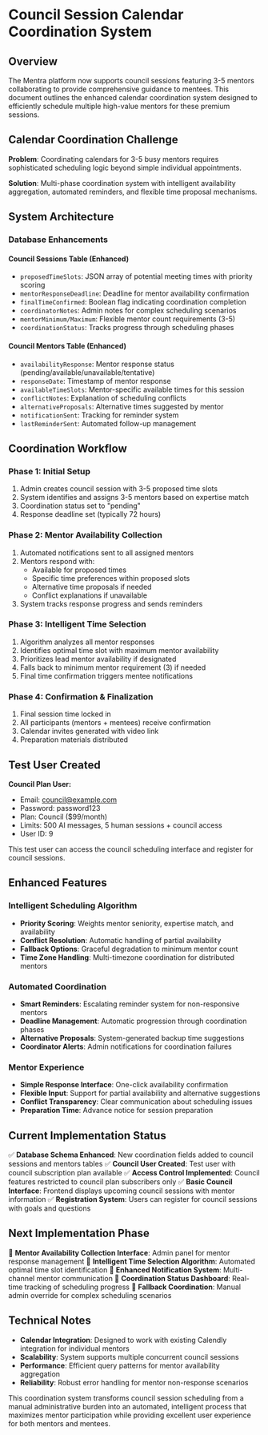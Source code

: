 # Council Session Calendar Coordination System

## Overview

The Mentra platform now supports council sessions featuring 3-5 mentors collaborating to provide comprehensive guidance to mentees. This document outlines the enhanced calendar coordination system designed to efficiently schedule multiple high-value mentors for these premium sessions.

## Calendar Coordination Challenge

**Problem**: Coordinating calendars for 3-5 busy mentors requires sophisticated scheduling logic beyond simple individual appointments.

**Solution**: Multi-phase coordination system with intelligent availability aggregation, automated reminders, and flexible time proposal mechanisms.

## System Architecture

### Database Enhancements

#### Council Sessions Table (Enhanced)
- `proposedTimeSlots`: JSON array of potential meeting times with priority scoring
- `mentorResponseDeadline`: Deadline for mentor availability confirmation
- `finalTimeConfirmed`: Boolean flag indicating coordination completion
- `coordinatorNotes`: Admin notes for complex scheduling scenarios
- `mentorMinimum/Maximum`: Flexible mentor count requirements (3-5)
- `coordinationStatus`: Tracks progress through scheduling phases

#### Council Mentors Table (Enhanced)
- `availabilityResponse`: Mentor response status (pending/available/unavailable/tentative)
- `responseDate`: Timestamp of mentor response
- `availableTimeSlots`: Mentor-specific available times for this session
- `conflictNotes`: Explanation of scheduling conflicts
- `alternativeProposals`: Alternative times suggested by mentor
- `notificationSent`: Tracking for reminder system
- `lastReminderSent`: Automated follow-up management

## Coordination Workflow

### Phase 1: Initial Setup
1. Admin creates council session with 3-5 proposed time slots
2. System identifies and assigns 3-5 mentors based on expertise match
3. Coordination status set to "pending"
4. Response deadline set (typically 72 hours)

### Phase 2: Mentor Availability Collection
1. Automated notifications sent to all assigned mentors
2. Mentors respond with:
   - Available for proposed times
   - Specific time preferences within proposed slots
   - Alternative time proposals if needed
   - Conflict explanations if unavailable
3. System tracks response progress and sends reminders

### Phase 3: Intelligent Time Selection
1. Algorithm analyzes all mentor responses
2. Identifies optimal time slot with maximum mentor availability
3. Prioritizes lead mentor availability if designated
4. Falls back to minimum mentor requirement (3) if needed
5. Final time confirmation triggers mentee notifications

### Phase 4: Confirmation & Finalization
1. Final session time locked in
2. All participants (mentors + mentees) receive confirmation
3. Calendar invites generated with video link
4. Preparation materials distributed

## Test User Created

**Council Plan User:**
- Email: council@example.com
- Password: password123
- Plan: Council ($99/month)
- Limits: 500 AI messages, 5 human sessions + council access
- User ID: 9

This test user can access the council scheduling interface and register for council sessions.

## Enhanced Features

### Intelligent Scheduling Algorithm
- **Priority Scoring**: Weights mentor seniority, expertise match, and availability
- **Conflict Resolution**: Automatic handling of partial availability
- **Fallback Options**: Graceful degradation to minimum mentor count
- **Time Zone Handling**: Multi-timezone coordination for distributed mentors

### Automated Coordination
- **Smart Reminders**: Escalating reminder system for non-responsive mentors
- **Deadline Management**: Automatic progression through coordination phases
- **Alternative Proposals**: System-generated backup time suggestions
- **Coordinator Alerts**: Admin notifications for coordination failures

### Mentor Experience
- **Simple Response Interface**: One-click availability confirmation
- **Flexible Input**: Support for partial availability and alternative suggestions
- **Conflict Transparency**: Clear communication about scheduling issues
- **Preparation Time**: Advance notice for session preparation

## Current Implementation Status

✅ **Database Schema Enhanced**: New coordination fields added to council sessions and mentors tables
✅ **Council User Created**: Test user with council subscription plan available
✅ **Access Control Implemented**: Council features restricted to council plan subscribers only
✅ **Basic Council Interface**: Frontend displays upcoming council sessions with mentor information
✅ **Registration System**: Users can register for council sessions with goals and questions

## Next Implementation Phase

🔄 **Mentor Availability Collection Interface**: Admin panel for mentor response management
🔄 **Intelligent Time Selection Algorithm**: Automated optimal time slot identification
🔄 **Enhanced Notification System**: Multi-channel mentor communication
🔄 **Coordination Status Dashboard**: Real-time tracking of scheduling progress
🔄 **Fallback Coordination**: Manual admin override for complex scheduling scenarios

## Technical Notes

- **Calendar Integration**: Designed to work with existing Calendly integration for individual mentors
- **Scalability**: System supports multiple concurrent council sessions
- **Performance**: Efficient query patterns for mentor availability aggregation
- **Reliability**: Robust error handling for mentor non-response scenarios

This coordination system transforms council session scheduling from a manual administrative burden into an automated, intelligent process that maximizes mentor participation while providing excellent user experience for both mentors and mentees.